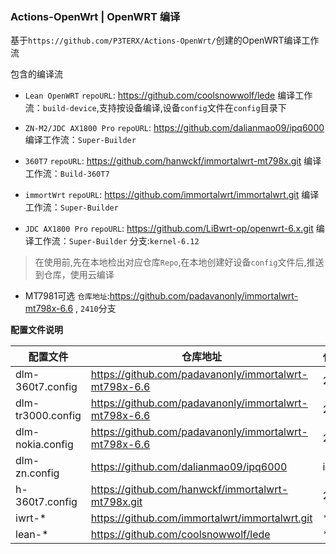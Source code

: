 ### Actions-OpenWrt | OpenWRT 编译

基于`https://github.com/P3TERX/Actions-OpenWrt/`创建的OpenWRT编译工作流

包含的编译流
- `Lean OpenWRT`
  `repoURL`: https://github.com/coolsnowwolf/lede
  编译工作流：`build-device`,支持按设备编译,设备`config`文件在`config`目录下

- `ZN-M2/JDC AX1800 Pro`
  `repoURL`: https://github.com/dalianmao09/ipq6000
  编译工作流：`Super-Builder`

- `360T7`
  `repoURL`: https://github.com/hanwckf/immortalwrt-mt798x.git
  编译工作流：`Build-360T7`
  
- `immortWrt`
  `repoURL`: https://github.com/immortalwrt/immortalwrt.git
  编译工作流：`Super-Builder`
  
- `JDC AX1800 Pro`
  `repoURL`: https://github.com/LiBwrt-op/openwrt-6.x.git
  编译工作流：`Super-Builder`
  分支:`kernel-6.12`
> 在使用前,先在本地检出对应仓库`Repo`,在本地创建好设备`config`文件后,推送到仓库，使用云编译

- MT7981可选
  `仓库地址`:https://github.com/padavanonly/immortalwrt-mt798x-6.6 , `2410`分支

**配置文件说明**

| 配置文件          | 仓库地址                                              | 代码分支 |
| ----------------- | ----------------------------------------------------- | -------- |
| dlm-360t7.config  | https://github.com/padavanonly/immortalwrt-mt798x-6.6 | 2410     |
| dlm-tr3000.config | https://github.com/padavanonly/immortalwrt-mt798x-6.6 | 2410     |
| dlm-nokia.config  | https://github.com/padavanonly/immortalwrt-mt798x-6.6 | 2410     |
| dlm-zn.config     | https://github.com/dalianmao09/ipq6000                | ipq6000  |
| h-360t7.config    | https://github.com/hanwckf/immortalwrt-mt798x.git     | 21.02    |
| iwrt-*            | https://github.com/immortalwrt/immortalwrt.git        | *        |
| lean-*            | https://github.com/coolsnowwolf/lede                  | *        |